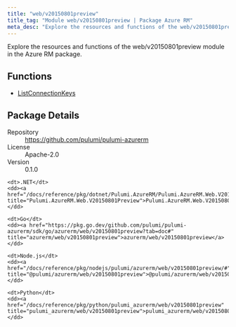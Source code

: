```yaml
---
title: "web/v20150801preview"
title_tag: "Module web/v20150801preview | Package Azure RM"
meta_desc: "Explore the resources and functions of the web/v20150801preview module in the Azure RM package."
---
```


<!-- WARNING: this file was generated by Pulumi Docs Generator. -->
<!-- Do not edit by hand unless you're certain you know what you are doing! -->

Explore the resources and functions of the web/v20150801preview module in the Azure RM package.

<h2 id="functions">Functions</h2>
<ul class="api">
    <li><a href="listconnectionkeys" title="ListConnectionKeys"><span class="symbol function"></span>ListConnectionKeys</a></li>
</ul>

<h2 id="package-details">Package Details</h2>
<dl class="package-details">
	<dt>Repository</dt>
	<dd><a href="https://github.com/pulumi/pulumi-azurerm">https://github.com/pulumi/pulumi-azurerm</a></dd>
	<dt>License</dt>
	<dd>Apache-2.0</dd>
	<dt>Version</dt>
	<dd>0.1.0</dd>
</dl>



<dl class="tabular">

    <dt>.NET</dt>
    <dd><a href="/docs/reference/pkg/dotnet/Pulumi.AzureRM/Pulumi.AzureRM.Web.V20150801Preview.html" title="Pulumi.AzureRM.Web.V20150801Preview">Pulumi.AzureRM.Web.V20150801Preview</a></dd>

    <dt>Go</dt>
    <dd><a href="https://pkg.go.dev/github.com/pulumi/pulumi-azurerm/sdk/go/azurerm/web/v20150801preview?tab=doc#" title="azurerm/web/v20150801preview">azurerm/web/v20150801preview</a></dd>

    <dt>Node.js</dt>
    <dd><a href="/docs/reference/pkg/nodejs/pulumi/azurerm/web/v20150801preview/#" title="@pulumi/azurerm/web/v20150801preview">@pulumi/azurerm/web/v20150801preview</a></dd>

    <dt>Python</dt>
    <dd><a href="/docs/reference/pkg/python/pulumi_azurerm/web/v20150801preview" title="pulumi_azurerm/web/v20150801preview">pulumi_azurerm/web/v20150801preview</a></dd>

</dl>

